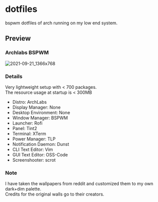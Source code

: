 # dotfiles
bspwm dotfiles of arch running on my low end system.

## Preview

### Archlabs BSPWM

![2021-09-21_1366x768](https://user-images.githubusercontent.com/52620158/134220262-0cbf1a44-e137-43d2-a9ff-f2a49958d9be.png)

### Details

Very lightweight setup with < 700 packages. <br/>
The resource usage at startup is < 300MB

- Distro: ArchLabs
- Display Manager: None
- Desktop Environment: None
- Window Manager: BSPWM
- Launcher: Rofi
- Panel: Tint2
- Terminal: XTerm
- Power Manager: TLP
- Notification Daemon: Dunst
- CLI Text Editor: Vim
- GUI Text Editor: OSS-Code
- Screenshooter: scrot

### Note

I have taken the wallpapers from reddit and customized them to my own dark+dim palette. <br/>
Credits for the original walls go to their creators.

